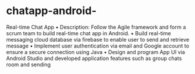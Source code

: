 # chatapp-android-

Real-time Chat App
• Description: Follow the Agile framework and form a scrum team to build real-time chat app in Android.
• Build real-time messaging cloud database via firebase to enable user to send and retrieve message
• Implement user authentication via email and Google account to ensure a secure connection using Java
• Design and program App UI via Android Studio and developed application features such as group chats room and sending
